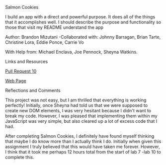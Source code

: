 Salmon Cookies

I build an app with a direct and powerful purpose. It does all of the things that it accomplishes well. I should describe the purpose and functionality so those that visit my README understand the app

Author: Brandon Mizutani
-Collaborated with: Johnny Barragan, Brian Tarte, Christine Lora, Eddie Ponce, Carrie Vo

With Help from: Michael Enclava, Joe Pennock, Sheyna Watkins.

Links and Resources

[Pull Request 10](https://github.com/bran2miz/cookie-stand/tree/lab-10-finished-product)

[Web Page](https://bran2miz.github.io/cookie-stand/)

Reflections and Comments

This project was not easy, but I am thrilled that everything is working perfectly! Initially, once Sheyna had told us that we were supposed to create new DOM elements, I was very hesitant because I didn't want to break my code. However, I was pleased that implementing them within my JavaScript was very simple, but also cleared up a lot of excess code that I had.

After completing Salmon Cookies, I definitely have found myself thinking that maybe I do know more than I actually think I do. Initially when given this assignment I truly believed that this would have taken me forever. However, I think that it took me perhaps 12 hours total from the start of lab 7 -lab 10 to complete this.